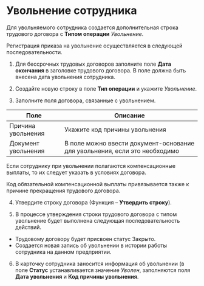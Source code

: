 # Увольнение сотрудника

Для увольняемого сотрудника создается дополнительная строка трудового договора с **Типом операции** *Увольнение*. 

Регистрация приказа на увольнение осуществляется в следующей последовательности. 

1. Для бессрочных трудовых договоров заполните поле **Дата окончания** в заголовке трудового договора. В поле должна быть внесена дата увольнения сотрудника.
2. Создайте новую строку в поле **Тип операции** и укажите *Увольнение*.

3. Заполните  поля договора, связанные с увольнением.

| Поле                | Описание                                                     |
| ------------------- | ------------------------------------------------------------ |
| Причина увольнения  | Укажите код причины увольнения                               |
| Документ увольнения | В поле можно ввести документ-основание для увольнения, если это необходимо |

Если сотруднику при увольнении полагаются компенсационные выплаты, то их следует указать в условиях договора.

Код обязательной компенсационной выплаты привязывается также к причине прекращения трудового договора.

4. Утвердите строку договора (Функция – **Утвердить строку**). 

5. В процессе утверждения строки трудового договора с типом увольнение будет выполнена следующая последовательность действий. 

- Трудовому договору будет присвоен статус Закрыто.
-  Создается новая запись об увольнении в истории работы сотрудника на данном предприятии. 

6. В карточку сотрудника заносится информация об увольнении (в поле **Статус** устанавливается значение *Уволен*, заполняются поля **Дата увольнения** и **Код причины увольнения**.